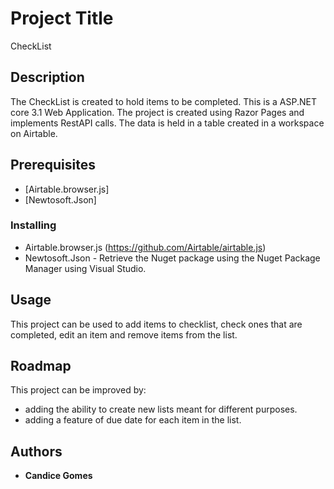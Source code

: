 # Project Title

CheckList

## Description

The CheckList is created to hold items to be completed. This is a ASP.NET core 3.1 Web Application. The project is created using Razor Pages and implements RestAPI calls. The data is held in a table created in a workspace on Airtable.

## Prerequisites

* [Airtable.browser.js]
* [Newtosoft.Json]

### Installing

* Airtable.browser.js (https://github.com/Airtable/airtable.js)
* Newtosoft.Json - Retrieve the Nuget package using the Nuget Package Manager using Visual Studio.

## Usage

This project can be used to add items to checklist, check ones that are completed, edit an item and remove items from the list.

## Roadmap

This project can be improved by:
* adding the ability to create new lists meant for different purposes.
* adding a feature of due date for each item in the list.

## Authors

* **Candice Gomes**
